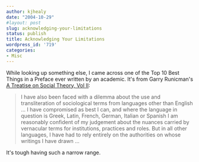 ```yaml
---
author: kjhealy
date: "2004-10-29"
#layout: post
slug: acknowledging-your-limitations
status: publish
title: Acknowledging Your Limitations
wordpress_id: '719'
categories:
- Misc
---
```


While looking up something else, I came across one of the Top 10 Best Things in a Preface ever written by an academic. It's from Garry Runicman's [A Treatise on Social Theory, Vol II](http://www.amazon.com/exec/obidos/ASIN/0521369835/ref=nosim/):

> I have also been faced with a dilemma about the use and transliteration of sociological terms from languages other than English … I have compromised as best I can, and where the language in question is Greek, Latin, French, German, Italian or Spanish I am reasonably confident of my judgement about the nuances carried by vernacular terms for institutions, practices and roles. But in all other languages, I have had to rely entirely on the authorities on whose writings I have drawn …

It's tough having such a narrow range.
